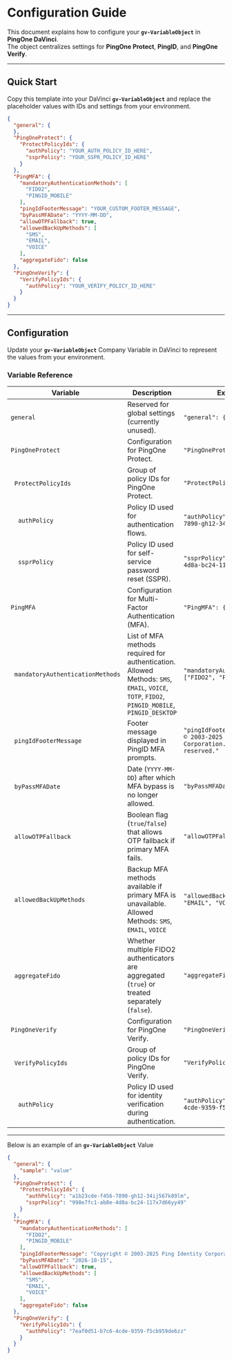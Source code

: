 # Configuration Guide

This document explains how to configure your **`gv-VariableObject`** in **PingOne DaVinci**.  
The object centralizes settings for **PingOne Protect**, **PingID**, and **PingOne Verify**.  

---

## Quick Start

Copy this template into your DaVinci **`gv-VariableObject`** and replace the placeholder values with IDs and settings from your environment.

```json
{
  "general": {
  },
  "PingOneProtect": {
    "ProtectPolicyIds": {
      "authPolicy": "YOUR_AUTH_POLICY_ID_HERE",
      "ssprPolicy": "YOUR_SSPR_POLICY_ID_HERE"
    }
  },
  "PingMFA": {
    "mandatoryAuthenticationMethods": [
      "FIDO2",
      "PINGID_MOBILE"
    ],
    "pingIdFooterMessage": "YOUR_CUSTOM_FOOTER_MESSAGE",
    "byPassMFADate": "YYYY-MM-DD",
    "allowOTPFallback": true,
    "allowedBackUpMethods": [
      "SMS",
      "EMAIL",
      "VOICE"
    ],
    "aggregateFido": false
  },
  "PingOneVerify": {
    "VerifyPolicyIds": {
      "authPolicy": "YOUR_VERIFY_POLICY_ID_HERE"
    }
  }
}
```

---

## Configuration

Update your **`gv-VariableObject`** Company Variable in DaVinci to represent the values from your environment.

### Variable Reference

| Variable                           | Description                                                                                             | Example Value                                                                                   |
| ---------------------------------- | ------------------------------------------------------------------------------------------------------- | ----------------------------------------------------------------------------------------------- |
| `general`                          | Reserved for global settings (currently unused).                                                        | `"general": {"sample": "value"}`                                                                |
| `PingOneProtect`                   | Configuration for PingOne Protect.                                                                      | `"PingOneProtect": {}`                                                                          |
| &nbsp;&nbsp;`ProtectPolicyIds`     | Group of policy IDs for PingOne Protect.                                                                | `"ProtectPolicyIds": {}`                                                                        |
| &nbsp;&nbsp;&nbsp;&nbsp;`authPolicy` | Policy ID used for authentication flows.                                                                | `"authPolicy": "a1b23cde-f456-7890-gh12-34ij567k89lm"`                                          |
| &nbsp;&nbsp;&nbsp;&nbsp;`ssprPolicy` | Policy ID used for self-service password reset (SSPR).                                                   | `"ssprPolicy": "998e7fc1-ab8e-4d8a-bc24-117x7d66yy49"`                                          |
| `PingMFA`                          | Configuration for Multi-Factor Authentication (MFA).                                                    | `"PingMFA": {}`                                                                                 |
| &nbsp;&nbsp;`mandatoryAuthenticationMethods` | List of MFA methods required for authentication. Allowed Methods: `SMS`, `EMAIL`, `VOICE`, `TOTP`, `FIDO2`, `PINGID_MOBILE`, `PINGID_DESKTOP`     | `"mandatoryAuthenticationMethods": ["FIDO2", "PINGID_MOBILE"]`                                  |
| &nbsp;&nbsp;`pingIdFooterMessage`  | Footer message displayed in PingID MFA prompts.                                                          | `"pingIdFooterMessage": "Copyright © 2003-2025 Ping Identity Corporation. All rights reserved."` |
| &nbsp;&nbsp;`byPassMFADate`        | Date (`YYYY-MM-DD`) after which MFA bypass is no longer allowed.                                          | `"byPassMFADate": "2026-10-15"`                                                                 |
| &nbsp;&nbsp;`allowOTPFallback`     | Boolean flag (`true`/`false`) that allows OTP fallback if primary MFA fails.                             | `"allowOTPFallback": true`                                                                      |
| &nbsp;&nbsp;`allowedBackUpMethods` | Backup MFA methods available if primary MFA is unavailable. Allowed Methods: `SMS`, `EMAIL`, `VOICE`        | `"allowedBackUpMethods": ["SMS", "EMAIL", "VOICE"]`                                             |
| &nbsp;&nbsp;`aggregateFido`        | Whether multiple FIDO2 authenticators are aggregated (`true`) or treated separately (`false`).            | `"aggregateFido": false`                                                                        |
| `PingOneVerify`                    | Configuration for PingOne Verify.                                                                       | `"PingOneVerify": {}`                                                                           |
| &nbsp;&nbsp;`VerifyPolicyIds`      | Group of policy IDs for PingOne Verify.                                                                  | `"VerifyPolicyIds": {}`                                                                         |
| &nbsp;&nbsp;&nbsp;&nbsp;`authPolicy` | Policy ID used for identity verification during authentication.                                          | `"authPolicy": "7eaf0d51-b7c6-4cde-9359-f5cb959de6zz"`                                          |

---

Below is an example of an **`gv-VariableObject`** Value
```json
{
  "general": {
    "sample": "value"
  },
  "PingOneProtect": {
    "ProtectPolicyIds": {
      "authPolicy": "a1b23cde-f456-7890-gh12-34ij567k89lm",
      "ssprPolicy": "998e7fc1-ab8e-4d8a-bc24-117x7d66yy49"
    }
  },
  "PingMFA": {
    "mandatoryAuthenticationMethods": [
      "FIDO2",
      "PINGID_MOBILE"
    ],
    "pingIdFooterMessage": "Copyright © 2003-2025 Ping Identity Corporation. All rights resevrd.",
    "byPassMFADate": "2026-10-15",
    "allowOTPFallback": true,
    "allowedBackUpMethods": [
      "SMS",
      "EMAIL",
      "VOICE"
    ],
    "aggregateFido": false
  },
  "PingOneVerify": {
    "VerifyPolicyIds": {
      "authPolicy": "7eaf0d51-b7c6-4cde-9359-f5cb959de6zz"
    }
  }
}
```